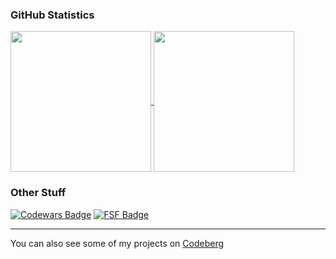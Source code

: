 ### GitHub Statistics
<a href="https://github.com/anuraghazra/github-readme-stats">
  <img height=225 align="center" src="https://github-readme-stats.vercel.app/api?username=marvhus&theme=gruvbox&show_icons=true">
  <img height=225 align="center" src="https://github-readme-stats.vercel.app/api/top-langs?username=marvhus&theme=gruvbox&layout=compact&langs_count=20&card_width=515">
</a>

### Other Stuff
[![Codewars Badge](https://www.codewars.com/users/marvhus/badges/large)](https://www.codewars.com/users/marvhus)
[![FSF Badge](https://static.fsf.org/nosvn/associate/crm/6024268.png)](https://www.fsf.org/)

___

<!-- Codeberg -->
You can also see some of my projects on [Codeberg](https://codeberg.org/marvhus)
